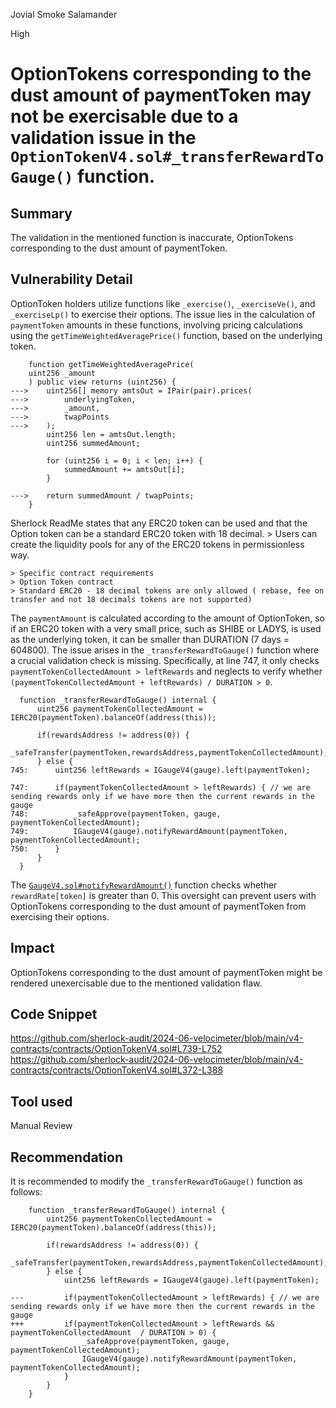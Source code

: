 Jovial Smoke Salamander

High

# OptionTokens corresponding to the dust amount of paymentToken may not be exercisable due to a validation issue in the `OptionTokenV4.sol#_transferRewardToGauge()` function.

## Summary
The validation in the mentioned function is inaccurate, OptionTokens corresponding to the dust amount of paymentToken.

## Vulnerability Detail
OptionToken holders utilize functions like `_exercise()`, `_exerciseVe()`, and `_exerciseLp()` to exercise their options. The issue lies in the calculation of `paymentToken` amounts in these functions, involving pricing calculations using the `getTimeWeightedAveragePrice()` function, based on the underlying token.
```solidity
    function getTimeWeightedAveragePrice(
    uint256 _amount
    ) public view returns (uint256) {
--->    uint256[] memory amtsOut = IPair(pair).prices(
--->        underlyingToken,
--->        _amount,
--->        twapPoints
--->    );
        uint256 len = amtsOut.length;
        uint256 summedAmount;

        for (uint256 i = 0; i < len; i++) {
            summedAmount += amtsOut[i];
        }

--->    return summedAmount / twapPoints;
    }
```

Sherlock ReadMe states that any ERC20 token can be used and that the Option token can be a standard ERC20 token with 18 decimal.
    > Users can create the liquidity pools for any of the ERC20 tokens in permissionless way.

    > Specific contract requirements
    > Option Token contract
    > Standard ERC20 - 18 decimal tokens are only allowed ( rebase, fee on transfer and not 18 decimals tokens are not supported)


The `paymentAmount` is calculated according to the amount of OptionToken, so if an ERC20 token with a very small price, such as SHIBE or LADYS, is used as the underlying token, it can be smaller than DURATION (7 days = 604800).
The issue arises in the `_transferRewardToGauge()` function where a crucial validation check is missing. Specifically, at line 747, it only checks `paymentTokenCollectedAmount > leftRewards` and neglects to verify whether `(paymentTokenCollectedAmount + leftRewards) / DURATION > 0`.
  ```solidity
    function _transferRewardToGauge() internal {
        uint256 paymentTokenCollectedAmount = IERC20(paymentToken).balanceOf(address(this));

        if(rewardsAddress != address(0)) {
            _safeTransfer(paymentToken,rewardsAddress,paymentTokenCollectedAmount);
        } else {
  745:      uint256 leftRewards = IGaugeV4(gauge).left(paymentToken);
  
  747:      if(paymentTokenCollectedAmount > leftRewards) { // we are sending rewards only if we have more then the current rewards in the gauge
  748:          _safeApprove(paymentToken, gauge, paymentTokenCollectedAmount);
  749:          IGaugeV4(gauge).notifyRewardAmount(paymentToken, paymentTokenCollectedAmount);
  750:      }
        }
    }
  ```
  The [`GaugeV4.sol#notifyRewardAmount()`](https://github.com/sherlock-audit/2024-06-velocimeter/blob/main/v4-contracts/contracts/GaugeV4.sol#L589) function checks whether `rewardRate[token]` is greater than 0.
This oversight can prevent users with OptionTokens corresponding to the dust amount of paymentToken from exercising their options.

## Impact
OptionTokens corresponding to the dust amount of paymentToken might be rendered unexercisable due to the mentioned validation flaw.

## Code Snippet
https://github.com/sherlock-audit/2024-06-velocimeter/blob/main/v4-contracts/contracts/OptionTokenV4.sol#L739-L752
https://github.com/sherlock-audit/2024-06-velocimeter/blob/main/v4-contracts/contracts/OptionTokenV4.sol#L372-L388

## Tool used

Manual Review

## Recommendation
It is recommended to modify the `_transferRewardToGauge()` function as follows:
```solidity
    function _transferRewardToGauge() internal {
        uint256 paymentTokenCollectedAmount = IERC20(paymentToken).balanceOf(address(this));

        if(rewardsAddress != address(0)) {
            _safeTransfer(paymentToken,rewardsAddress,paymentTokenCollectedAmount);
        } else {
            uint256 leftRewards = IGaugeV4(gauge).left(paymentToken);

---         if(paymentTokenCollectedAmount > leftRewards) { // we are sending rewards only if we have more then the current rewards in the gauge
+++         if(paymentTokenCollectedAmount > leftRewards && paymentTokenCollectedAmount  / DURATION > 0) {
                _safeApprove(paymentToken, gauge, paymentTokenCollectedAmount);
                IGaugeV4(gauge).notifyRewardAmount(paymentToken, paymentTokenCollectedAmount);
            }
        }
    }
```